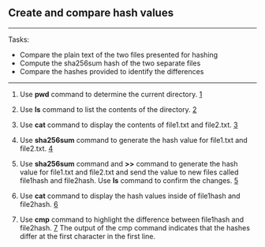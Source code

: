 ## Create and compare hash values

---

Tasks: 
* Compare the plain text of the two files presented for hashing
* Compute the sha256sum hash of the two separate files
* Compare the hashes provided to identify the differences

---

1. Use **pwd** command to determine the current directory.
[1](image_url)

2. Use **ls** command to list the contents of the directory.
[2](image_url)

3. Use **cat** command to display the contents of file1.txt and file2.txt.
[3](image_url)

4. Use **sha256sum** command to generate the hash value for file1.txt and file2.txt.
[4](image_url)

5. Use **sha256sum** command and **>>** command to generate the hash value for file1.txt and file2.txt and send the value to new files called file1hash and file2hash. Use **ls** command to confirm the changes.
[5](image_url)

6. Use **cat** command to display the hash values inside of file1hash and file2hash.
[6](image_url)

7. Use **cmp** command to highlight the difference between file1hash and file2hash.
[7](image_url)
The output of the cmp command indicates that the hashes differ at the first character in the first line.
